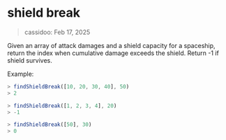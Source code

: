 # shield break

> cassidoo: Feb 17, 2025

Given an array of attack damages and a shield capacity for a spaceship, return the index when cumulative damage exceeds the shield. Return -1 if shield survives.

Example:

```javascript
> findShieldBreak([10, 20, 30, 40], 50)
> 2

> findShieldBreak([1, 2, 3, 4], 20)
> -1

> findShieldBreak([50], 30)
> 0
```
